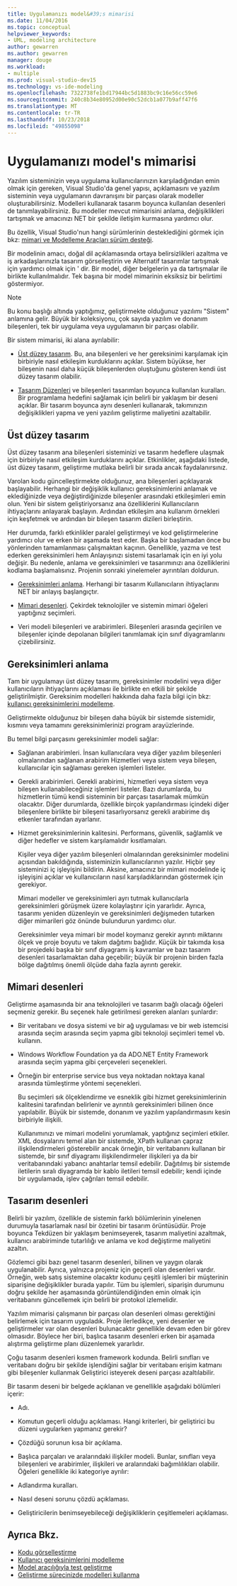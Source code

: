 ```yaml
---
title: Uygulamanızı model&#39;s mimarisi
ms.date: 11/04/2016
ms.topic: conceptual
helpviewer_keywords:
- UML, modeling architecture
author: gewarren
ms.author: gewarren
manager: douge
ms.workload:
- multiple
ms.prod: visual-studio-dev15
ms.technology: vs-ide-modeling
ms.openlocfilehash: 7322738fe1bd17944bc5d1883bc9c16e56cc59e6
ms.sourcegitcommit: 240c8b34e80952d00e90c52dcb1a077b9aff47f6
ms.translationtype: MT
ms.contentlocale: tr-TR
ms.lasthandoff: 10/23/2018
ms.locfileid: "49855098"
---
```

# <a name="model-your-app39s-architecture"></a>Uygulamanızı model&#39;s mimarisi
Yazılım sisteminizin veya uygulama kullanıcılarınızın karşıladığından emin olmak için gereken, Visual Studio'da genel yapısı, açıklamasını ve yazılım sisteminin veya uygulamanın davranışını bir parçası olarak modeller oluşturabilirsiniz. Modelleri kullanarak tasarım boyunca kullanılan desenleri de tanımlayabilirsiniz. Bu modeller mevcut mimarisini anlama, değişiklikleri tartışmak ve amacınızı NET bir şekilde iletişim kurmasına yardımcı olur.

 Bu özellik, Visual Studio'nun hangi sürümlerinin desteklediğini görmek için bkz: [mimari ve Modelleme Araçları sürüm desteği](../modeling/what-s-new-for-design-in-visual-studio.md#VersionSupport).

 Bir modelinin amacı, doğal dil açıklamasında ortaya belirsizlikleri azaltma ve iş arkadaşlarınızla tasarım görselleştirin ve Alternatif tasarımlar tartışmak için yardımcı olmak için ' dir. Bir model, diğer belgelerin ya da tartışmalar ile birlikte kullanılmalıdır. Tek başına bir model mimarinin eksiksiz bir belirtimi göstermiyor.

> [!NOTE]
>  Bu konu başlığı altında yaptığımız, geliştirmekte olduğunuz yazılımı "Sistem" anlamına gelir. Büyük bir koleksiyonu, çok sayıda yazılım ve donanım bileşenleri, tek bir uygulama veya uygulamanın bir parçası olabilir.

 Bir sistem mimarisi, iki alana ayrılabilir:

-   [Üst düzey tasarım](#Structure). Bu, ana bileşenleri ve her gereksinimi karşılamak için birbiriyle nasıl etkileşim kurduklarını açıklar. Sistem büyükse, her bileşenin nasıl daha küçük bileşenlerden oluştuğunu gösteren kendi üst düzey tasarım olabilir.

-   [Tasarım Düzenleri](#Patterns) ve bileşenleri tasarımları boyunca kullanılan kuralları. Bir programlama hedefini sağlamak için belirli bir yaklaşım bir deseni açıklar. Bir tasarım boyunca aynı desenleri kullanarak, takımınızın değişiklikleri yapma ve yeni yazılım geliştirme maliyetini azaltabilir.

## <a name="Structure"></a> Üst düzey tasarım
 Üst düzey tasarım ana bileşenleri sisteminizi ve tasarım hedeflere ulaşmak için birbiriyle nasıl etkileşim kurduklarını açıklar. Etkinlikler, aşağıdaki listede, üst düzey tasarım, geliştirme mutlaka belirli bir sırada ancak faydalanırsınız.

 Varolan kodu güncelleştirmekte olduğunuz, ana bileşenleri açıklayarak başlayabilir. Herhangi bir değişiklik kullanıcı gereksinimlerini anlamak ve eklediğinizde veya değiştirdiğinizde bileşenler arasındaki etkileşimleri emin olun. Yeni bir sistem geliştiriyorsanız ana özelliklerini Kullanıcıların ihtiyaçlarını anlayarak başlayın. Ardından etkileşim ana kullanım örnekleri için keşfetmek ve ardından bir bileşen tasarım dizileri birleştirin.

 Her durumda, farklı etkinlikler paralel geliştirmeyi ve kod geliştirmelerine yardımcı olur ve erken bir aşamada test eder. Başka bir başlamadan önce bu yönlerinden tamamlanması çalışmaktan kaçının. Genellikle, yazma ve test ederken gereksinimleri hem Anlayışınızı sistemi tasarlamak için en iyi yolu değişir. Bu nedenle, anlama ve gereksinimleri ve tasarımınızı ana özelliklerini kodlama başlamalısınız. Projenin sonraki yinelemeler ayrıntıları doldurun.

-   [Gereksinimleri anlama](#Requirements). Herhangi bir tasarım Kullanıcıların ihtiyaçlarını NET bir anlayış başlangıçtır.

-   [Mimari desenleri](#BigDecisions). Çekirdek teknolojiler ve sistemin mimari öğeleri yaptığınız seçimleri.

-   Veri modeli bileşenleri ve arabirimleri. Bileşenleri arasında geçirilen ve bileşenler içinde depolanan bilgileri tanımlamak için sınıf diyagramlarını çizebilirsiniz.

## <a name="Requirements"></a> Gereksinimleri anlama
 Tam bir uygulamayı üst düzey tasarımı, gereksinimler modelini veya diğer kullanıcıların ihtiyaçlarını açıklaması ile birlikte en etkili bir şekilde geliştirilmiştir. Gereksinim modelleri hakkında daha fazla bilgi için bkz: [kullanıcı gereksinimlerini modelleme](../modeling/model-user-requirements.md).

 Geliştirmekte olduğunuz bir bileşen daha büyük bir sistemde sistemidir, kısmını veya tamamını gereksinimlerinizi program arayüzlerinde.

 Bu temel bilgi parçasını gereksinimler modeli sağlar:

- Sağlanan arabirimleri. İnsan kullanıcılara veya diğer yazılım bileşenleri olmalarından sağlanan arabirim Hizmetleri veya sistem veya bileşen, kullanıcılar için sağlaması gereken işlemleri listeler.

- Gerekli arabirimleri. Gerekli arabirimi, hizmetleri veya sistem veya bileşen kullanabileceğiniz işlemleri listeler. Bazı durumlarda, bu hizmetlerin tümü kendi sisteminin bir parçası tasarlamak mümkün olacaktır. Diğer durumlarda, özellikle birçok yapılandırması içindeki diğer bileşenlere birlikte bir bileşeni tasarlıyorsanız gerekli arabirime dış etkenler tarafından ayarlanır.

- Hizmet gereksinimlerinin kalitesini. Performans, güvenlik, sağlamlık ve diğer hedefler ve sistem karşılamalıdır kısıtlamaları.

  Kişiler veya diğer yazılım bileşenleri olmalarından gereksinimler modelini açısından bakıldığında, sisteminizin kullanıcılarının yazılır. Hiçbir şey sisteminizi iç işleyişini bildirin. Aksine, amacınız bir mimari modelinde iç işleyişini açıklar ve kullanıcıların nasıl karşıladıklarından göstermek için gerekiyor.

  Mimari modeller ve gereksinimleri ayrı tutmak kullanıcılarla gereksinimleri görüşmek üzere kolaylaştırır için yararlıdır. Ayrıca, tasarımı yeniden düzenleyin ve gereksinimleri değişmeden tutarken diğer mimarileri göz önünde bulundurun yardımcı olur.

  Gereksinimler veya mimari bir model koymanız gerekir ayrıntı miktarını ölçek ve proje boyutu ve takım dağıtımı bağlıdır. Küçük bir takımda kısa bir projedeki başka bir sınıf diyagramı iş kavramlar ve bazı tasarım desenleri tasarlamaktan daha geçebilir; büyük bir projenin birden fazla bölge dağıtılmış önemli ölçüde daha fazla ayrıntı gerekir.

## <a name="BigDecisions"></a> Mimari desenleri
 Geliştirme aşamasında bir ana teknolojileri ve tasarım bağlı olacağı öğeleri seçmeniz gerekir. Bu seçenek hale getirilmesi gereken alanları şunlardır:

- Bir veritabanı ve dosya sistemi ve bir ağ uygulaması ve bir web istemcisi arasında seçim arasında seçim yapma gibi teknoloji seçimleri temel vb. kullanın.

- Windows Workflow Foundation ya da ADO.NET Entity Framework arasında seçim yapma gibi çerçeveleri seçenekleri.

- Örneğin bir enterprise service bus veya noktadan noktaya kanal arasında tümleştirme yöntemi seçenekleri.

  Bu seçimleri sık ölçeklendirme ve esneklik gibi hizmet gereksinimlerinin kalitesini tarafından belirlenir ve ayrıntılı gereksinimleri bilinen önce yapılabilir. Büyük bir sistemde, donanım ve yazılım yapılandırmasını kesin birbiriyle ilişkili.

  Kullanımınızı ve mimari modelini yorumlamak, yaptığınız seçimleri etkiler. XML dosyalarını temel alan bir sistemde, XPath kullanan çapraz ilişkilendirmeleri gösterebilir ancak örneğin, bir veritabanını kullanan bir sistemde, bir sınıf diyagramı ilişkilendirmeler ilişkileri ya da bir veritabanındaki yabancı anahtarlar temsil edebilir. Dağıtılmış bir sistemde iletilerin sıralı diyagramda bir kablo iletileri temsil edebilir; kendi içinde bir uygulamada, işlev çağrıları temsil edebilir.

## <a name="Patterns"></a> Tasarım desenleri
 Belirli bir yazılım, özellikle de sistemin farklı bölümlerinin yinelenen durumuyla tasarlamak nasıl bir özetini bir tasarım örüntüsüdür. Proje boyunca Tekdüzen bir yaklaşım benimseyerek, tasarım maliyetini azaltmak, kullanıcı arabiriminde tutarlılığı ve anlama ve kod değiştirme maliyetini azaltın.

 Gözlemci gibi bazı genel tasarım desenleri, bilinen ve yaygın olarak uygulanabilir. Ayrıca, yalnızca projeniz için geçerli olan desenleri vardır. Örneğin, web satış sistemine olacaktır kodunu çeşitli işlemleri bir müşterinin siparişine değişiklikler burada yapılır. Tüm bu işlemleri, siparişin durumunu doğru şekilde her aşamasında görüntülendiğinden emin olmak için veritabanını güncellemek için belirli bir protokol izlemelidir.

 Yazılım mimarisi çalışmanın bir parçası olan desenleri olması gerektiğini belirlemek için tasarım uyguladık. Proje ilerledikçe, yeni desenler ve geliştirmeler var olan desenleri bulunacaktır genellikle devam eden bir görev olmasıdır. Böylece her biri, başlıca tasarım desenleri erken bir aşamada alıştırma geliştirme planı düzenlemek yararlıdır.

 Çoğu tasarım desenleri kısmen framework kodunda. Belirli sınıfları ve veritabanı doğru bir şekilde işlendiğini sağlar bir veritabanı erişim katmanı gibi bileşenler kullanmak Geliştirici isteyerek deseni parçası azaltılabilir.

 Bir tasarım deseni bir belgede açıklanan ve genellikle aşağıdaki bölümleri içerir:

-   Adı.

-   Komutun geçerli olduğu açıklaması. Hangi kriterleri, bir geliştirici bu düzeni uygularken yapmanız gerekir?

-   Çözdüğü sorunun kısa bir açıklama.

-   Başlıca parçaları ve aralarındaki ilişkiler modeli. Bunlar, sınıfları veya bileşenleri ve arabirimler, ilişkileri ve aralarındaki bağımlılıkları olabilir. Öğeleri genellikle iki kategoriye ayrılır:

-   Adlandırma kuralları.

-   Nasıl deseni sorunu çözdü açıklaması.

-   Geliştiricilerin benimseyebileceği değişikliklerin çeşitlemeleri açıklaması.

## <a name="see-also"></a>Ayrıca Bkz.

- [Kodu görselleştirme](../modeling/visualize-code.md)
- [Kullanıcı gereksinimlerini modelleme](../modeling/model-user-requirements.md)
- [Model aracılığıyla test geliştirme](../modeling/develop-tests-from-a-model.md)
- [Geliştirme sürecinizde modelleri kullanma](../modeling/use-models-in-your-development-process.md)
